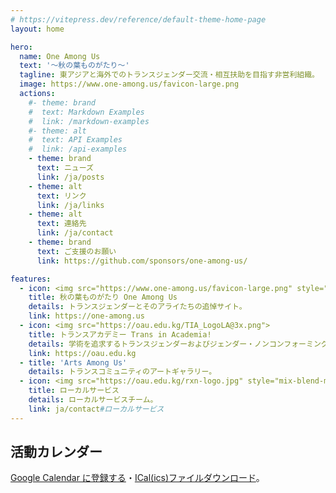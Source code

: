 ```yaml
---
# https://vitepress.dev/reference/default-theme-home-page
layout: home

hero:
  name: One Among Us
  text: '〜秋の葉ものがたり〜'
  tagline: 東アジアと海外でのトランスジェンダー交流・相互扶助を目指す非営利組織。
  image: https://www.one-among.us/favicon-large.png
  actions:
    #- theme: brand
    #  text: Markdown Examples
    #  link: /markdown-examples
    #- theme: alt
    #  text: API Examples
    #  link: /api-examples
    - theme: brand
      text: ニューズ
      link: /ja/posts
    - theme: alt
      text: リンク
      link: /ja/links
    - theme: alt
      text: 連絡先
      link: /ja/contact
    - theme: brand
      text: ご支援のお願い
      link: https://github.com/sponsors/one-among-us/

features:
  - icon: <img src="https://www.one-among.us/favicon-large.png" style="padding:8px;">
    title: 秋の葉ものがたり One Among Us
    details: トランスジェンダーとそのアライたちの追悼サイト。
    link: https://one-among.us
  - icon: <img src="https://oau.edu.kg/TIA_LogoLA@3x.png">
    title: トランスアカデミー Trans in Academia!
    details: 学術を追求するトランスジェンダーおよびジェンダー・ノンコンフォーミングの同士のコミュニティ（いま中国語は大部分、日本語を使用する方が大歓迎）。
    link: https://oau.edu.kg
  - title: 'Arts Among Us'
    details: トランスコミュニティのアートギャラリー。
  - icon: <img src="https://oau.edu.kg/rxn-logo.jpg" style="mix-blend-mode:multiply;">
    title: ローカルサービス
    details: ローカルサービスチーム。
    link: ja/contact#ローカルサービス
---
```


<div :class="$style.outerContent">
<div :class="$style.content" class="vp-doc">

## 活動カレンダー

<script setup>
import Calendar from '../Calendar.vue'
</script>

<Calendar url="https://oau.app/calendar/ical/c_def3dc162ddaf3b15b3ee419551a2b65068b2493c0ecbbdce7daa867f2bc0aeb%40group.calendar.google.com/public/basic.ics"></Calendar>

[Google Calendar に登録する](https://calendar.google.com/calendar/u/1?cid=Y19kZWYzZGMxNjJkZGFmM2IxNWIzZWU0MTk1NTFhMmI2NTA2OGIyNDkzYzBlY2JiZGNlN2RhYTg2N2YyYmMwYWViQGdyb3VwLmNhbGVuZGFyLmdvb2dsZS5jb20)・[ICal(ics)ファイルダウンロード](https://calendar.google.com/calendar/ical/c_def3dc162ddaf3b15b3ee419551a2b65068b2493c0ecbbdce7daa867f2bc0aeb%40group.calendar.google.com/public/basic.ics)。

</div>
</div>

<style module>
.content {
  max-width: 1152px;
  margin: 0 auto 2rem auto;
}
.outerContent {
  padding: 0 1rem;
}
</style>

